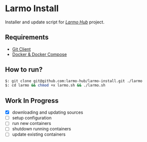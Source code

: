 # Larmo Install

Installer and update script for [*Larmo Hub*](http://larmo.org) project.

## Requirements

- [Git Client](https://git-scm.com/downloads)
- [Docker & Docker Compose](https://docs.docker.com/)

## How to run?

```bash
$: git clone git@github.com:larmo-hub/larmo-install.git ./larmo
$: cd larmo && chmod +x larmo.sh && ./larmo.sh
```

## Work In Progress

- [x] downloading and updating sources
- [ ] setup configuration
- [ ] run new containers
- [ ] shutdown running containers
- [ ] update existing containers